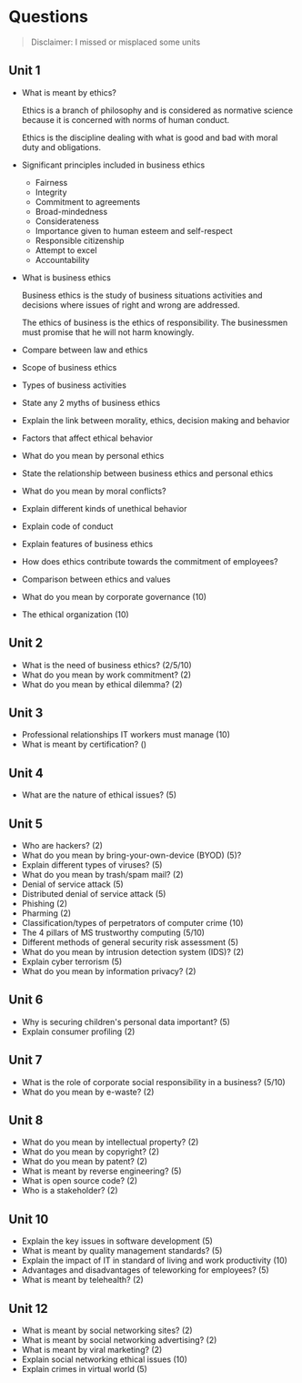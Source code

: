 # Questions
> Disclaimer: I missed or misplaced some units

## Unit 1
- What is meant by ethics?
    
    Ethics is a branch of philosophy and is considered as normative science because it is concerned with norms of human conduct.
    
    Ethics is the discipline dealing with what is good and bad with moral duty and obligations.

- Significant principles included in business ethics
	- Fairness
	- Integrity
	- Commitment to agreements
	- Broad-mindedness
	- Considerateness
	- Importance given to human esteem and self-respect
	- Responsible citizenship
	- Attempt to excel
    - Accountability

- What is business ethics
    
    Business ethics is the study of business situations activities and decisions where issues of right and wrong are addressed.
    
    The ethics of business is the ethics of responsibility. The businessmen must promise that he will not harm knowingly.

- Compare between law and ethics
- Scope of business ethics
- Types of business activities
- State any 2 myths of business ethics
- Explain the link between morality, ethics, decision making and behavior
- Factors that affect ethical behavior
- What do you mean by personal ethics
- State the relationship between business ethics and personal ethics
- What do you mean by moral conflicts?
- Explain different kinds of unethical behavior
- Explain code of conduct
- Explain features of business ethics
- How does ethics contribute towards the commitment of employees?
- Comparison between ethics and values
- What do you mean by corporate governance (10)
- The ethical organization (10)

## Unit 2
- What is the need of business ethics? (2/5/10)
- What do you mean by work commitment? (2)
- What do you mean by ethical dilemma? (2)

## Unit 3
- Professional relationships IT workers must manage (10)
- What is meant by certification? ()

## Unit 4
- What are the nature of ethical issues? (5)

## Unit 5
- Who are hackers? (2)
- What do you mean by bring-your-own-device (BYOD) (5)?
- Explain different types of viruses? (5)
- What do you mean by trash/spam mail? (2)
- Denial of service attack (5)
- Distributed denial of service attack (5)
- Phishing (2)
- Pharming (2)
- Classification/types of perpetrators of computer crime (10)
- The 4 pillars of MS trustworthy computing (5/10)
- Different methods of general security risk assessment (5)
- What do you mean by intrusion detection system (IDS)? (2)
- Explain cyber terrorism (5)
- What do you mean by information privacy? (2)

## Unit 6
- Why is securing children's personal data important? (5)
- Explain consumer profiling (2)

## Unit 7
- What is the role of corporate  social responsibility in a business? (5/10)
- What do you mean by e-waste? (2)

## Unit 8
- What do you mean by intellectual property? (2)
- What do you mean by copyright? (2)
- What do you mean by patent? (2)
- What is meant by reverse engineering? (5)
- What is open source code? (2)
- Who is a stakeholder? (2)

## Unit 10
- Explain the key issues in software development (5)
- What is meant by quality management standards? (5)
- Explain the impact of IT in standard of living and work productivity (10)
- Advantages and disadvantages of teleworking for employees? (5)
- What is meant by telehealth? (2)

## Unit 12
- What is meant by social networking sites? (2)
- What is meant by social networking advertising? (2)
- What is meant by viral marketing? (2)
- Explain social networking ethical issues (10)
- Explain crimes in virtual world (5)

